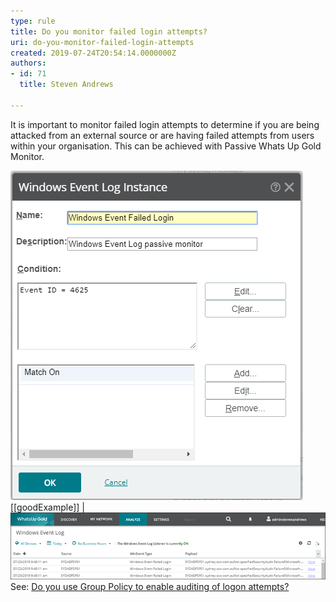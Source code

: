 ```yaml
---
type: rule
title: Do you monitor failed login attempts?
uri: do-you-monitor-failed-login-attempts
created: 2019-07-24T20:54:14.0000000Z
authors:
- id: 71
  title: Steven Andrews

---
```


It is important to monitor failed login attempts to determine if you are being attacked from an external source or are having failed attempts from users within your organisation. This can be achieved with Passive Whats Up Gold Monitor.
 
![This Passive Monitor can then be applied to your Servers](failed-login-whatsup-gold-1.png)
[[goodExample]]
| ![This Passive Monitor will then record failed login attemptsIt is important to also ensure that you have "Audit logon events" Group Policy applied to servers for source information on the login.](failed-login-whatsup-gold-2.png)
See:     [Do you use Group Policy to enable auditing of logon attempts?](/_layouts/15/FIXUPREDIRECT.ASPX?WebId=3dfc0e07-e23a-4cbb-aac2-e778b71166a2&TermSetId=07da3ddf-0924-4cd2-a6d4-a4809ae20160&TermId=aa9c011d-81de-4d79-82af-a80215ccb131)
